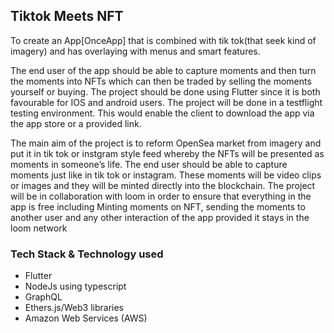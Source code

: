 ## Tiktok Meets NFT

To create an App[OnceApp] that is combined with tik tok(that seek kind of imagery) and has overlaying with menus and smart features. 

The end user of the app should be able to capture moments and then turn the moments into NFTs which can then be traded by selling the moments yourself or buying. The project should be done using Flutter since it is both favourable for IOS and android users. 
The project will be done in a testflight testing environment. This would enable the client to download the app via the app store or a provided link.

The main aim of the project is to reform OpenSea market from imagery and put it in tik tok or instgram style feed whereby the NFTs will be presented as moments in someone’s life. 
The end user should be able to capture moments just like in tik tok or instagram. These moments will be video clips or images and they will be minted directly into the blockchain.
The project will be in collaboration with loom in order to ensure that everything in the app is free including Minting moments on NFT, sending the moments to another user and any other interaction of the app provided it stays in the loom network

### Tech Stack & Technology used
- Flutter
- NodeJs using typescript
- GraphQL
- Ethers.js/Web3 libraries 
- Amazon Web Services (AWS)
